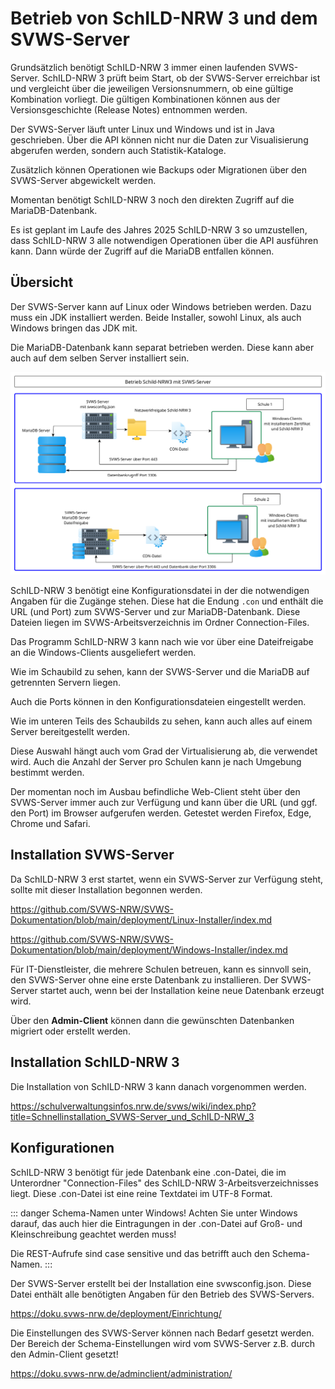 # Betrieb von SchILD-NRW 3 und dem SVWS-Server

Grundsätzlich benötigt SchILD-NRW 3 immer einen laufenden SVWS-Server.
SchILD-NRW 3 prüft beim Start, ob der SVWS-Server erreichbar ist und vergleicht über die jeweiligen Versionsnummern, ob eine gültige Kombination vorliegt. Die gültigen Kombinationen können aus der Versionsgeschichte (Release Notes) entnommen werden.

Der SVWS-Server läuft unter Linux und Windows und ist in Java geschrieben.
Über die API können nicht nur die Daten zur Visualisierung abgerufen werden, sondern auch Statistik-Kataloge.

Zusätzlich können Operationen wie Backups oder Migrationen über den SVWS-Server abgewickelt werden.

Momentan benötigt SchILD-NRW 3 noch den direkten Zugriff auf die MariaDB-Datenbank.

Es ist geplant im Laufe des Jahres 2025 SchILD-NRW 3 so umzustellen, dass SchILD-NRW 3 alle notwendigen Operationen über die API ausführen kann. Dann würde der Zugriff auf die MariaDB entfallen können.

## Übersicht

Der SVWS-Server kann auf Linux oder Windows betrieben werden. Dazu muss ein JDK installiert werden. Beide Installer, sowohl Linux, als auch Windows bringen das JDK mit.

Die MariaDB-Datenbank kann separat betrieben werden. Diese kann aber auch auf dem selben Server installiert sein.

![Betrieb SchILD 3 im Rechenzentrum](./graphics/Rechenzentrum_Schild-NRW3.png "SchILD3 wird über ein Rechenzentrum betrieben.")

SchILD-NRW 3 benötigt eine Konfigurationsdatei in der die notwendigen Angaben für die Zugänge stehen. Diese hat die Endung ````.con```` und enthält die URL (und Port) zum SVWS-Server und zur MariaDB-Datenbank. Diese Dateien liegen im SVWS-Arbeitsverzeichnis im Ordner Connection-Files.

Das Programm SchILD-NRW 3 kann nach wie vor über eine Dateifreigabe an die Windows-Clients ausgeliefert werden.

Wie im Schaubild zu sehen, kann der SVWS-Server und die MariaDB auf getrennten Servern liegen. 

Auch die Ports können in den Konfigurationsdateien eingestellt werden.

Wie im unteren Teils des Schaubilds zu sehen, kann auch alles auf einem Server bereitgestellt werden.

Diese Auswahl hängt auch vom Grad der Virtualisierung ab, die verwendet wird.
Auch die Anzahl der Server pro Schulen kann je nach Umgebung bestimmt werden.

Der momentan noch im Ausbau befindliche Web-Client steht über den SVWS-Server immer auch zur Verfügung und kann über die URL (und ggf. den Port) im Browser aufgerufen werden. Getestet werden Firefox, Edge, Chrome und Safari.

## Installation SVWS-Server

Da SchILD-NRW 3 erst startet, wenn ein SVWS-Server zur Verfügung steht, sollte mit dieser Installation begonnen werden.

https://github.com/SVWS-NRW/SVWS-Dokumentation/blob/main/deployment/Linux-Installer/index.md

https://github.com/SVWS-NRW/SVWS-Dokumentation/blob/main/deployment/Windows-Installer/index.md

Für IT-Dienstleister, die mehrere Schulen betreuen, kann es sinnvoll sein, den SVWS-Server ohne eine erste Datenbank zu installieren.
Der SVWS-Server startet auch, wenn bei der Installation keine neue Datenbank erzeugt wird.

Über den **Admin-Client** können dann die gewünschten Datenbanken migriert oder erstellt werden.

## Installation SchILD-NRW 3

Die Installation von SchILD-NRW 3 kann danach vorgenommen werden.

https://schulverwaltungsinfos.nrw.de/svws/wiki/index.php?title=Schnellinstallation_SVWS-Server_und_SchILD-NRW_3


## Konfigurationen

SchILD-NRW 3 benötigt für jede Datenbank eine .con-Datei, die im Unterordner "Connection-Files" des SchILD-NRW 3-Arbeitsverzeichnisses liegt.
Diese .con-Datei ist eine reine Textdatei im UTF-8 Format.

::: danger Schema-Namen unter Windows!
Achten Sie unter Windows darauf, das auch hier die Eintragungen in der .con-Datei auf Groß- und Kleinschreibung geachtet werden muss!

Die REST-Aufrufe sind case sensitive und das betrifft auch den Schema-Namen.
:::

Der SVWS-Server erstellt bei der Installation eine svwsconfig.json. Diese Datei enthält alle benötigten Angaben für den Betrieb des SVWS-Servers.

https://doku.svws-nrw.de/deployment/Einrichtung/

Die Einstellungen des SVWS-Server können nach Bedarf gesetzt werden.
Der Bereich der Schema-Einstellungen wird vom SVWS-Server z.B. durch den Admin-Client gesetzt!

https://doku.svws-nrw.de/adminclient/administration/
